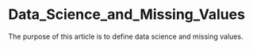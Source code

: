# Data_Science_and_Missing_Values
The purpose of this article is to define data science and missing values.
